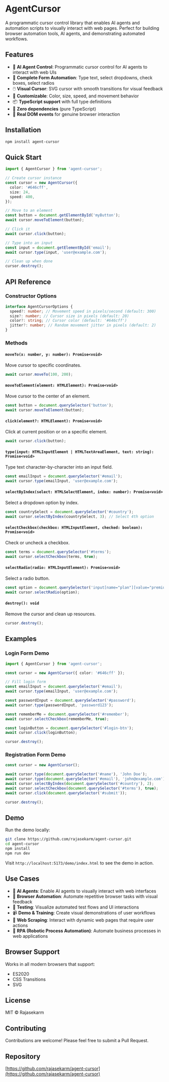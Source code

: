 # AgentCursor

A programmatic cursor control library that enables AI agents and automation scripts to visually interact with web pages. Perfect for building browser automation tools, AI agents, and demonstrating automated workflows.

## Features

- 🤖 **AI Agent Control**: Programmatic cursor control for AI agents to interact with web UIs
- 🎯 **Complete Form Automation**: Type text, select dropdowns, check boxes, select radios
- 🖱️ **Visual Cursor**: SVG cursor with smooth transitions for visual feedback
- 🎨 **Customizable**: Color, size, speed, and movement behavior
- 📦 **TypeScript support** with full type definitions
- 🚀 **Zero dependencies** (pure TypeScript)
- 💫 **Real DOM events** for genuine browser interaction

## Installation

```bash
npm install agent-cursor
```

## Quick Start

```typescript
import { AgentCursor } from 'agent-cursor';

// Create cursor instance
const cursor = new AgentCursor({
  color: '#646cff',
  size: 24,
  speed: 400,
});

// Move to an element
const button = document.getElementById('myButton');
await cursor.moveToElement(button);

// Click it
await cursor.click(button);

// Type into an input
const input = document.getElementById('email');
await cursor.type(input, 'user@example.com');

// Clean up when done
cursor.destroy();
```

## API Reference

### Constructor Options

```typescript
interface AgentCursorOptions {
  speed?: number; // Movement speed in pixels/second (default: 300)
  size?: number; // Cursor size in pixels (default: 20)
  color?: string; // Cursor color (default: '#646cff')
  jitter?: number; // Random movement jitter in pixels (default: 2)
}
```

### Methods

#### `moveTo(x: number, y: number): Promise<void>`

Move cursor to specific coordinates.

```typescript
await cursor.moveTo(100, 200);
```

#### `moveToElement(element: HTMLElement): Promise<void>`

Move cursor to the center of an element.

```typescript
const button = document.querySelector('button');
await cursor.moveToElement(button);
```

#### `click(element?: HTMLElement): Promise<void>`

Click at current position or on a specific element.

```typescript
await cursor.click(button);
```

#### `type(input: HTMLInputElement | HTMLTextAreaElement, text: string): Promise<void>`

Type text character-by-character into an input field.

```typescript
const emailInput = document.querySelector('#email');
await cursor.type(emailInput, 'user@example.com');
```

#### `selectByIndex(select: HTMLSelectElement, index: number): Promise<void>`

Select a dropdown option by index.

```typescript
const countrySelect = document.querySelector('#country');
await cursor.selectByIndex(countrySelect, 3); // Select 4th option
```

#### `selectCheckbox(checkbox: HTMLInputElement, checked: boolean): Promise<void>`

Check or uncheck a checkbox.

```typescript
const terms = document.querySelector('#terms');
await cursor.selectCheckbox(terms, true);
```

#### `selectRadio(radio: HTMLInputElement): Promise<void>`

Select a radio button.

```typescript
const option = document.querySelector('input[name="plan"][value="premium"]');
await cursor.selectRadio(option);
```

#### `destroy(): void`

Remove the cursor and clean up resources.

```typescript
cursor.destroy();
```

## Examples

### Login Form Demo

```typescript
import { AgentCursor } from 'agent-cursor';

const cursor = new AgentCursor({ color: '#646cff' });

// Fill login form
const emailInput = document.querySelector('#email');
await cursor.type(emailInput, 'user@example.com');

const passwordInput = document.querySelector('#password');
await cursor.type(passwordInput, 'password123');

const rememberMe = document.querySelector('#remember');
await cursor.selectCheckbox(rememberMe, true);

const loginButton = document.querySelector('#login-btn');
await cursor.click(loginButton);

cursor.destroy();
```

### Registration Form Demo

```typescript
const cursor = new AgentCursor();

await cursor.type(document.querySelector('#name'), 'John Doe');
await cursor.type(document.querySelector('#email'), 'john@example.com');
await cursor.selectByIndex(document.querySelector('#country'), 2);
await cursor.selectCheckbox(document.querySelector('#terms'), true);
await cursor.click(document.querySelector('#submit'));

cursor.destroy();
```

## Demo

Run the demo locally:

```bash
git clone https://github.com/rajasekarm/agent-cursor.git
cd agent-cursor
npm install
npm run dev
```

Visit `http://localhost:5173/demo/index.html` to see the demo in action.

## Use Cases

- 🤖 **AI Agents**: Enable AI agents to visually interact with web interfaces
- 🔄 **Browser Automation**: Automate repetitive browser tasks with visual feedback
- 🧪 **Testing**: Visualize automated test flows and UI interactions
- 📹 **Demo & Training**: Create visual demonstrations of user workflows
- 🎯 **Web Scraping**: Interact with dynamic web pages that require user actions
- 🔧 **RPA (Robotic Process Automation)**: Automate business processes in web applications

## Browser Support

Works in all modern browsers that support:

- ES2020
- CSS Transitions
- SVG

## License

MIT © Rajasekarm

## Contributing

Contributions are welcome! Please feel free to submit a Pull Request.

## Repository

[https://github.com/rajasekarm/agent-cursor](https://github.com/rajasekarm/agent-cursor)
